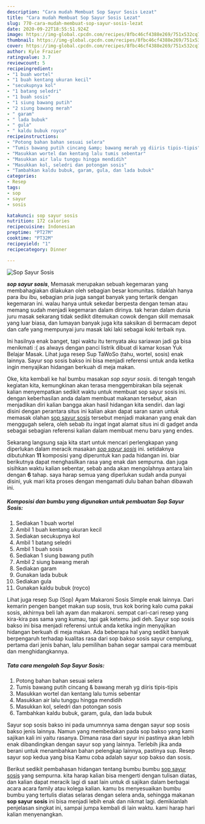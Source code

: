 ```yaml
---
description: "Cara mudah Membuat Sop Sayur Sosis Lezat"
title: "Cara mudah Membuat Sop Sayur Sosis Lezat"
slug: 770-cara-mudah-membuat-sop-sayur-sosis-lezat
date: 2020-09-22T18:55:51.924Z
image: https://img-global.cpcdn.com/recipes/8fbc46cf4388e269/751x532cq70/sop-sayur-sosis-foto-resep-utama.jpg
thumbnail: https://img-global.cpcdn.com/recipes/8fbc46cf4388e269/751x532cq70/sop-sayur-sosis-foto-resep-utama.jpg
cover: https://img-global.cpcdn.com/recipes/8fbc46cf4388e269/751x532cq70/sop-sayur-sosis-foto-resep-utama.jpg
author: Kyle Frazier
ratingvalue: 3.7
reviewcount: 5
recipeingredient:
- "1 buah wortel"
- "1 buah kentang ukuran kecil"
- "secukupnya kol"
- "1 batang seledri"
- "1 buah sosis"
- "1 siung bawang putih"
- "2 siung bawang merah"
- " garam"
- " lada bubuk"
- " gula"
- " kaldu bubuk royco"
recipeinstructions:
- "Potong bahan bahan sesuai selera"
- "Tumis bawang putih cincang &amp; bawang merah yg diiris tipis-tipis"
- "Masukkan wortel dan kentang lalu tumis sebentar"
- "Masukkan air lalu tunggu hingga mendidih"
- "Masukkan kol, seledri dan potongan sosis"
- "Tambahkan kaldu bubuk, garam, gula, dan lada bubuk"
categories:
- Resep
tags:
- sop
- sayur
- sosis

katakunci: sop sayur sosis 
nutrition: 172 calories
recipecuisine: Indonesian
preptime: "PT27M"
cooktime: "PT32M"
recipeyield: "1"
recipecategory: Dinner

---
```



![Sop Sayur Sosis](https://img-global.cpcdn.com/recipes/8fbc46cf4388e269/751x532cq70/sop-sayur-sosis-foto-resep-utama.jpg)

<b><i>sop sayur sosis</i></b>, Memasak merupakan sebuah kegemaran yang membahagiakan dilakukan oleh sebagian besar komunitas. tidaklah hanya para ibu ibu, sebagian pria juga sangat banyak yang tertarik dengan kegemaran ini. walau hanya untuk sekedar berpesta dengan teman atau memang sudah menjadi kegemaran dalam dirinya. tak heran dalam dunia juru masak sekarang tidak sedikit ditemukan cowok dengan skill memasak yang luar biasa, dan lumayan banyak juga kita saksikan di bermacam depot dan cafe yang mempunyai juru masak laki laki sebagai koki terbaik nya.

Ini hasilnya enak banget, tapi waktu itu ternyata aku sariawan jadi ga bisa menikmati :( as always dengan panci listrik dibuat di kamar kosan Yuk Belajar Masak. Lihat juga resep Sup TaWoSo (tahu, wortel, sosis) enak lainnya. Sayur sop sosis bakso ini bisa menjadi referensi untuk anda ketika ingin menyajikan hidangan berkuah di meja makan.

Oke, kita kembali ke hal bumbu masakan <i>sop sayur sosis</i>. di tengah tengah kegiatan kita, kemungkinan akan terasa menggembirakan bila sejenak kalian menyempatkan sedikit waktu untuk membuat sop sayur sosis ini. dengan keberhasilan anda dalam membuat makanan tersebut, akan menjadikan diri kalian bangga akan hasil hidangan kita sendiri. dan lagi disini dengan perantara situs ini kalian akan dapat saran saran untuk memasak olahan <u>sop sayur sosis</u> tersebut menjadi makanan yang enak dan menggugah selera, oleh sebab itu ingat ingat alamat situs ini di gadget anda sebagai sebagian referensi kalian dalam membuat menu baru yang endes.


Sekarang langsung saja kita start untuk mencari perlengkapan yang diperlukan dalam meracik masakan <u><i>sop sayur sosis</i></u> ini. setidaknya dibutuhkan <b>11</b> komposisi yang diperuntuk kan pada hidangan ini. biar berikutnya dapat menghasilkan rasa yang enak dan sempurna. dan juga sisihkan waktu kalian sebentar, sebab anda akan mengolahnya antara lain dengan <b>6</b> tahap. saya harap semua yang diperlukan sudah anda punyai disini, yuk mari kita proses dengan mengamati dulu bahan bahan dibawah ini.

<!--inarticleads1-->

##### Komposisi dan bumbu yang digunakan untuk pembuatan Sop Sayur Sosis:

1. Sediakan 1 buah wortel
1. Ambil 1 buah kentang ukuran kecil
1. Sediakan secukupnya kol
1. Ambil 1 batang seledri
1. Ambil 1 buah sosis
1. Sediakan 1 siung bawang putih
1. Ambil 2 siung bawang merah
1. Sediakan  garam
1. Gunakan  lada bubuk
1. Sediakan  gula
1. Gunakan  kaldu bubuk (royco)


Lihat juga resep Sup (Sop) Ayam Makaroni Sosis Simple enak lainnya. Dari kemarin pengen banget makan sup sosis, trus kok boring kalo cuma pakai sosis, akhirnya beli lah ayam dan makaroni. sempat cari-cari resep yang kira-kira pas sama yang kumau, tapi gak ketemu. jadi deh. Sayur sop sosis bakso ini bisa menjadi referensi untuk anda ketika ingin menyajikan hidangan berkuah di meja makan. Ada beberapa hal yang sedikit banyak berpengaruh terhadap kualitas rasa dari sop bakso sosis sayur cemplung, pertama dari jenis bahan, lalu pemilihan bahan segar sampai cara membuat dan menghidangkannya. 

<!--inarticleads2-->

##### Tata cara mengolah Sop Sayur Sosis:

1. Potong bahan bahan sesuai selera
1. Tumis bawang putih cincang &amp; bawang merah yg diiris tipis-tipis
1. Masukkan wortel dan kentang lalu tumis sebentar
1. Masukkan air lalu tunggu hingga mendidih
1. Masukkan kol, seledri dan potongan sosis
1. Tambahkan kaldu bubuk, garam, gula, dan lada bubuk


Sayur sop sosis bakso ini pada umumnnya sama dengan sayur sop sosis bakso jenis lainnya. Namun yang membedakan pada sop bakso yang kami sajikan kali ini yaitu rasanya. Dimana rasa dari sayur ini pastinya akan lebih enak dibandingkan dengan sayur sop yang lainnya. Terlebih jika anda berani untuk menambahkan bahan pelengkap lainnya, pastinya sup. Resep sayur sop kedua yang bisa Kamu coba adalah sayur sop bakso dan sosis. 

Berikut sedikit pembahasan hidangan tentang bumbu bumbu <u>sop sayur sosis</u> yang sempurna. kita harap kalian bisa mengerti dengan tulisan diatas, dan kalian dapat meracik lagi di saat lain untuk di sajikan dalam berbagai acara acara family atau kolega kalian. kamu bs menyesuaikan bumbu bumbu yang tertulis diatas selaras dengan selera anda, sehingga makanan <b>sop sayur sosis</b> ini bisa menjadi lebih enak dan nikmat lagi. demikianlah penjelasan singkat ini, sampai jumpa kembali di lain waktu. kami harap hari kalian menyenangkan.
